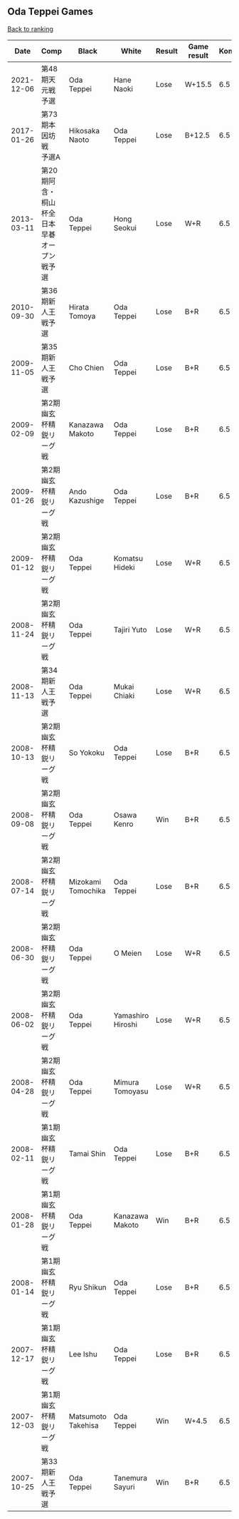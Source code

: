## Oda Teppei Games

[Back to ranking](../../index.md)




| **Date** | **Comp** | **Black** | **White** | **Result** | **Game result** | **Komi** | **Rating** | **Diff** | 
| --- | --- | --- | --- | --- | --- | --- | --- | --- |
| 2021-12-06 | 第48期天元戦予選 | Oda Teppei | Hane Naoki | Lose | W+15.5 | 6.5 | missing | 0 | 
| 2017-01-26 | 第73期本因坊戦　予選A | Hikosaka Naoto | Oda Teppei | Lose | B+12.5 | 6.5 | missing | 0 | 
| 2013-03-11 | 第20期阿含・桐山杯全日本早碁オープン戦予選 | Oda Teppei | Hong Seokui | Lose | W+R | 6.5 | missing | 0 | 
| 2010-09-30 | 第36期新人王戦予選 | Hirata Tomoya | Oda Teppei | Lose | B+R | 6.5 | missing | 0 | 
| 2009-11-05 | 第35期新人王戦予選 | Cho Chien | Oda Teppei | Lose | B+R | 6.5 | missing | -1846 | 
| 2009-02-09 | 第2期幽玄杯精鋭リーグ戦 | Kanazawa Makoto | Oda Teppei | Lose | B+R | 6.5 | 1846 | -185 | 
| 2009-01-26 | 第2期幽玄杯精鋭リーグ戦 | Ando Kazushige | Oda Teppei | Lose | B+R | 6.5 | 2031 | -23 | 
| 2009-01-12 | 第2期幽玄杯精鋭リーグ戦 | Oda Teppei | Komatsu Hideki | Lose | W+R | 6.5 | 2054 | 150 | 
| 2008-11-24 | 第2期幽玄杯精鋭リーグ戦 | Oda Teppei | Tajiri Yuto | Lose | W+R | 6.5 | 1904 | -28 | 
| 2008-11-13 | 第34期新人王戦予選 | Oda Teppei | Mukai Chiaki | Lose | W+R | 6.5 | 1932 | -638 | 
| 2008-10-13 | 第2期幽玄杯精鋭リーグ戦 | So Yokoku | Oda Teppei | Lose | B+R | 6.5 | 2570 | 106 | 
| 2008-09-08 | 第2期幽玄杯精鋭リーグ戦 | Oda Teppei | Osawa Kenro | Win | B+R | 6.5 | 2464 | 315 | 
| 2008-07-14 | 第2期幽玄杯精鋭リーグ戦 | Mizokami Tomochika | Oda Teppei | Lose | B+R | 6.5 | 2149 | 61 | 
| 2008-06-30 | 第2期幽玄杯精鋭リーグ戦 | Oda Teppei | O Meien | Lose | W+R | 6.5 | 2088 | -91 | 
| 2008-06-02 | 第2期幽玄杯精鋭リーグ戦 | Oda Teppei | Yamashiro Hiroshi | Lose | W+R | 6.5 | 2179 | -34 | 
| 2008-04-28 | 第2期幽玄杯精鋭リーグ戦 | Oda Teppei | Mimura Tomoyasu | Lose | W+R | 6.5 | 2213 | 127 | 
| 2008-02-11 | 第1期幽玄杯精鋭リーグ戦 | Tamai Shin | Oda Teppei | Lose | B+R | 6.5 | 2086 | -206 | 
| 2008-01-28 | 第1期幽玄杯精鋭リーグ戦 | Oda Teppei | Kanazawa Makoto | Win | B+R | 6.5 | 2292 | 57 | 
| 2008-01-14 | 第1期幽玄杯精鋭リーグ戦 | Ryu Shikun | Oda Teppei | Lose | B+R | 6.5 | 2235 | -93 | 
| 2007-12-17 | 第1期幽玄杯精鋭リーグ戦 | Lee Ishu | Oda Teppei | Lose | B+R | 6.5 | 2328 | 2328 | 
| 2007-12-03 | 第1期幽玄杯精鋭リーグ戦 | Matsumoto Takehisa | Oda Teppei | Win | W+4.5 | 6.5 | missing | 0 | 
| 2007-10-25 | 第33期新人王戦予選 | Oda Teppei | Tanemura Sayuri | Win | B+R | 6.5 | missing | missing |




